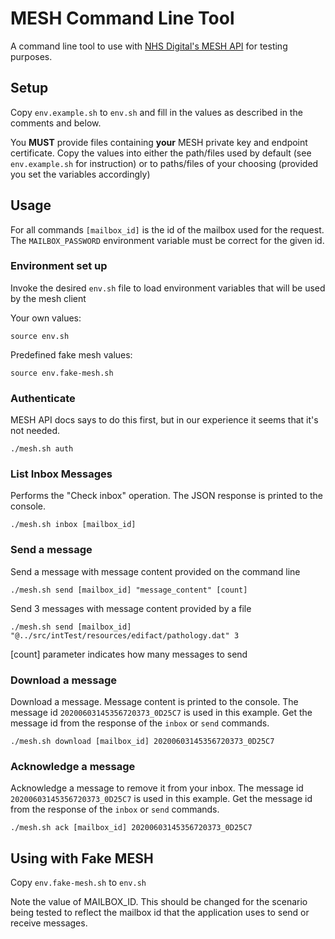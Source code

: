 # MESH Command Line Tool

A command line tool to use with [NHS Digital's MESH API](https://meshapi.docs.apiary.io/) for testing purposes.

## Setup

Copy `env.example.sh` to `env.sh` and fill in the values as described in the comments and below.

You **MUST** provide files containing **your** MESH private key and endpoint certificate.
Copy the values into either the path/files used by default
(see `env.example.sh` for instruction) or to paths/files of your choosing (provided you set the variables
accordingly)

## Usage

For all commands `[mailbox_id]` is the id of the mailbox used for the request. The `MAILBOX_PASSWORD` environment
variable must be correct for the given id.

### Environment set up

Invoke the desired `env.sh` file to load environment variables that will be used by the mesh client

Your own values:

    source env.sh

Predefined fake mesh values:

    source env.fake-mesh.sh

### Authenticate

MESH API docs says to do this first, but in our experience it seems that it's not needed.

    ./mesh.sh auth
    
### List Inbox Messages

Performs the "Check inbox" operation. The JSON response is printed to the console.

    ./mesh.sh inbox [mailbox_id]
    
### Send a message

Send a message with message content provided on the command line

    ./mesh.sh send [mailbox_id] "message_content" [count]
    
Send 3 messages with message content provided by a file

    ./mesh.sh send [mailbox_id] "@../src/intTest/resources/edifact/pathology.dat" 3

[count] parameter indicates how many messages to send
    
### Download a message

Download a message. Message content is printed to the console. The message id `20200603145356720373_0D25C7` 
is used in this example. Get the message id from the response of the `inbox` or `send` commands.

    ./mesh.sh download [mailbox_id] 20200603145356720373_0D25C7

### Acknowledge a message

Acknowledge a message to remove it from your inbox. The message id `20200603145356720373_0D25C7` 
is used in this example. Get the message id from the response of the `inbox` or `send` commands.

    ./mesh.sh ack [mailbox_id] 20200603145356720373_0D25C7

## Using with Fake MESH

Copy `env.fake-mesh.sh` to `env.sh`
    
Note the value of MAILBOX_ID. This should be changed for the scenario being tested to reflect the mailbox id that the 
application uses to send or receive messages.
